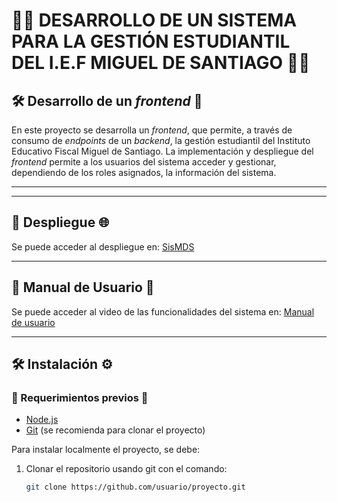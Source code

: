 # 🧑‍🏫 DESARROLLO DE UN SISTEMA PARA LA GESTIÓN ESTUDIANTIL DEL I.E.F MIGUEL DE SANTIAGO 🧑‍🏫

## 🛠️ Desarrollo de un *frontend* 🧩

En este proyecto se desarrolla un *frontend*, que permite, a través de consumo de *endpoints* de un *backend*, la gestión estudiantil del Instituto Educativo Fiscal Miguel de Santiago. La implementación y despliegue del *frontend* permite a los usuarios del sistema acceder y gestionar, dependiendo de los roles asignados, la información del sistema.

---


---

## 🚀 Despliegue 🌐

Se puede acceder al despliegue en: [SisMDS](#)

---

## 📄 Manual de Usuario 🧭

Se puede acceder al video de las funcionalidades del sistema en: [Manual de usuario](#)

---

## 🛠️ Instalación ⚙️

### 📌 Requerimientos previos 🧰

- [Node.js](https://nodejs.org/)
- [Git](https://git-scm.com/) (se recomienda para clonar el proyecto)

Para instalar localmente el proyecto, se debe:

1. Clonar el repositorio usando git con el comando:

   ```bash
   git clone https://github.com/usuario/proyecto.git
